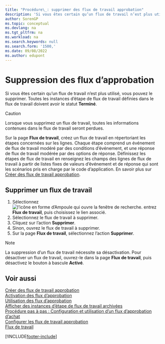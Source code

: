```yaml
---
title: "Procédure\_: supprimer des flux de travail approbation"
description: 'Si vous êtes certain qu’un flux de travail n’est plus utilisé, vous pouvez le supprimer. Toutes les instances d’étape de flux de travail définies dans leflux de travail doivent avoir le statut **Terminé**.'
author: SorenGP
ms.topic: conceptual
ms.devlang: na
ms.tgt_pltfrm: na
ms.workload: na
ms.search.keywords: null
ms.search.form: '1500,'
ms.date: 09/08/2022
ms.author: edupont
---
```

# <a name="delete-approval-workflows"></a><a name="delete-approval-workflows"></a><a name="delete-approval-workflows"></a>Suppression des flux d’approbation

Si vous êtes certain qu’un flux de travail n’est plus utilisé, vous pouvez le supprimer. Toutes les instances d’étape de flux de travail définies dans le flux de travail doivent avoir le statut **Terminé**.

> [!CAUTION]
> Lorsque vous supprimez un flux de travail, toutes les informations contenues dans le flux de travail seront perdues.

Sur la page **Flux de travail**, créez un flux de travail en répertoriant les étapes concernées sur les lignes. Chaque étape comprend un événement de flux de travail modéré par des conditions d’événement, et une réponse de flux de travail modérée par des options de réponse. Définissez les étapes de flux de travail en renseignez les champs des lignes de flux de travail à partir de listes fixes de valeurs d’événement et de réponse qui sont les scénarios pris en charge par le code d’application. En savoir plus sur [Créer des flux de travail approbation](across-how-to-create-workflows.md).

## <a name="delete-a-workflow"></a><a name="delete-a-workflow"></a><a name="delete-a-workflow"></a>Supprimer un flux de travail

1. Sélectionnez ![l’icône en forme d’Ampoule qui ouvre la fenêtre de recherche.](media/ui-search/search_small.png "Dites-moi ce que vous voulez faire") entrez **Flux de travail**, puis choisissez le lien associé.
2. Sélectionnez le flux de travail à supprimer.
3. Cliquez sur l’action **Supprimer**.
4. Sinon, ouvrez le flux de travail à supprimer.
5. Sur la page **Flux de travail**, sélectionnez l’action **Supprimer**.

> [!NOTE]
> La suppression d’un flux de travail nécessite sa désactivation. Pour désactiver un flux de travail, ouvrez-le dans la page **Flux de travail**, puis désactivez le bouton à bascule **Activé**.

## <a name="see-also"></a><a name="see-also"></a><a name="see-also"></a>Voir aussi

[Créer des flux de travail approbation](across-how-to-create-workflows.md)  
[Activation des flux d’approbation](across-how-to-enable-workflows.md)  
[Utilisation des flux d’approbation](across-use-workflows.md)  
[Afficher des instances d’étape de flux de travail archivées](across-how-to-view-archived-workflow-step-instances.md)  
[Procédure pas à pas : Configuration et utilisation d’un flux d’approbation d’achat](walkthrough-setting-up-and-using-a-purchase-approval-workflow.md)  
[Configurer les flux de travail approbation](across-set-up-workflows.md)  
[Flux de travail](across-workflow.md)  

[!INCLUDE[footer-include](includes/footer-banner.md)]

